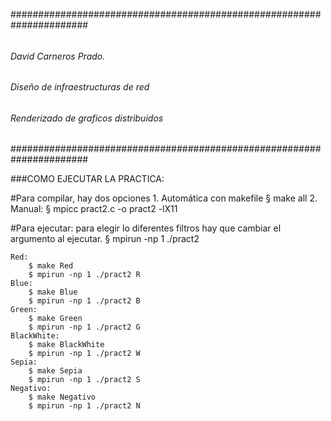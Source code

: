 ######################################################################
######                                                          ######
######                  David Carneros Prado.                   ######
######             Diseño de infraestructuras de red            ######
######            Renderizado de graficos distribuidos          ######
######                                                          ######
######################################################################

###COMO EJECUTAR LA PRACTICA: 



#Para compilar, hay dos opciones
    1. Automática con makefile
        § make all
    2. Manual:
        § mpicc pract2.c -o pract2 -lX11

#Para ejecutar: para elegir lo diferentes filtros hay que cambiar el argumento al ejecutar.
        § mpirun -np 1 ./pract2 <filtro>

    Red:
        $ make Red
        $ mpirun -np 1 ./pract2 R
    Blue:
        $ make Blue
        $ mpirun -np 1 ./pract2 B
    Green:
        $ make Green
        $ mpirun -np 1 ./pract2 G
    BlackWhite:
        $ make BlackWhite
        $ mpirun -np 1 ./pract2 W
    Sepia:
        $ make Sepia
        $ mpirun -np 1 ./pract2 S
    Negativo:
        $ make Negativo
        $ mpirun -np 1 ./pract2 N


